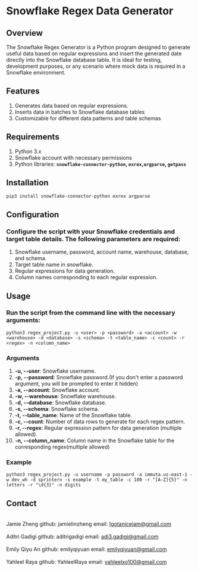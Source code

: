 # Snowflake Regex Data Generator

## Overview
The Snowflake Regex Generator is a Python program designed to generate useful data based on regular expressions and insert the generated date directly into the Snowflake database table. It is ideal for testing, development purposes, or any scenario where mock data is required in a Snowflake environment.

## Features 
1. Generates data based on regular expressions.
2. Inserts data in batches to Snowflake database tables
3. Customizable for different data patterns and table schemas

## Requirements 
1. Python 3.x
2. Snowflake account with necessary permissions
3. Python libraries: **`snowflake-connector-python`, `exrex`,`argparse`, `getpass`**

## Installation
`pip3 install snowflake-connector-python exrex argparse`

## Configuration
### Configure the script with your Snowflake credentials and target table details. The following parameters are required:
1. Snowflake username, password, account name, warehouse, database, and schema.
2. Target table name in snowflake.
3. Regular expressions for data generation.
4. Column names corresponding to each regular expression.

## Usage
### Run the script from the command line with the necessary arguments:
`python3 regex_project.py -u <user> -p <password> -a <account> -w <warehouse> -d <database> -s <schema> -t <table_name> -c <count> -r <regex> -n <column_name>`
### Arguments
1. **-u, --user**: Snowflake username.
2. **-p, --password**: Snowflake password.(If you don't enter a password argument, you will be prompted to enter it hidden)
3. **-a, --account**: Snowflake account.
4. **-w, --warehouse**: Snowflake warehouse.
5. **-d, --database**: Snowflake database.
6. **-s, --schema**: Snowflake schema.
7. **-t, --table_name**: Name of the Snowflake table.
8. **-c, --count**: Number of data rows to generate for each regex pattern.
9. **-r, --regex**: Regular expression pattern for data generation (multiple allowed).
10. **-n, --column_name**: Column name in the Snowflake table for the corresponding regex(multiple allowed) 
### Example
`python3 regex_project.py -u username -p password -a immuta.us-east-1 -w dev_wh -d sprintern -s example -t my_table -c 100 -r "[A-Z]{5}" -n letters -r "\d{3}" -n digits`

## Contact
<br> Jamie Zheng github: jamielinzheng email: Igotanicejam@gmail.com </br>
<br> Aditri Gadigi github: aditrigadigi email: adi3.gadigi@gmail.com </br>
<br> Emily Qiyu An github: emilyqiyuan email: emilyqiyuan@gmail.com </br>
<br> Yahleel Raya github: YahleelRaya email: yahleelxo100@gmail.com </br>

